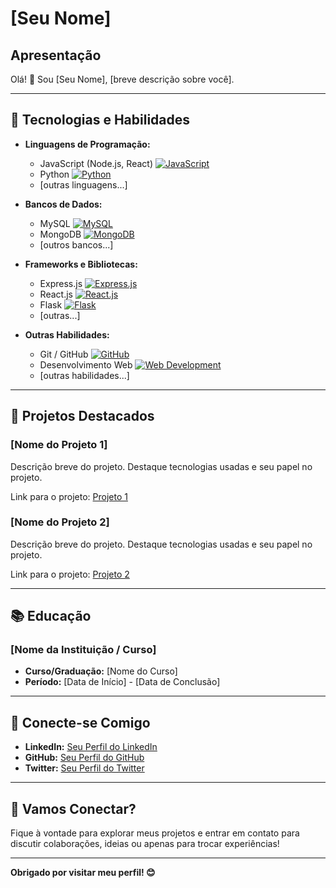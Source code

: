 # [Seu Nome]

## Apresentação

Olá! 👋 Sou [Seu Nome], [breve descrição sobre você].

---

## 🚀 Tecnologias e Habilidades

- **Linguagens de Programação:**
  - JavaScript (Node.js, React) [![JavaScript](https://skillicons.dev/api/v1/icon/javascript)](https://skillicons.dev/api/v1/icon/javascript)
  - Python [![Python](https://skillicons.dev/api/v1/icon/python)](https://skillicons.dev/api/v1/icon/python)
  - [outras linguagens...]

- **Bancos de Dados:**
  - MySQL [![MySQL](https://skillicons.dev/api/v1/icon/mysql)](https://skillicons.dev/api/v1/icon/mysql)
  - MongoDB [![MongoDB](https://skillicons.dev/api/v1/icon/mongodb)](https://skillicons.dev/api/v1/icon/mongodb)
  - [outros bancos...]

- **Frameworks e Bibliotecas:**
  - Express.js [![Express.js](https://skillicons.dev/api/v1/icon/express)](https://skillicons.dev/api/v1/icon/express)
  - React.js [![React.js](https://skillicons.dev/api/v1/icon/react)](https://skillicons.dev/api/v1/icon/react)
  - Flask [![Flask](https://skillicons.dev/api/v1/icon/flask)](https://skillicons.dev/api/v1/icon/flask)
  - [outras...]

- **Outras Habilidades:**
  - Git / GitHub [![GitHub](https://skillicons.dev/api/v1/icon/github)](https://skillicons.dev/api/v1/icon/github)
  - Desenvolvimento Web [![Web Development](https://skillicons.dev/api/v1/icon/web-development)](https://skillicons.dev/api/v1/icon/web-development)
  - [outras habilidades...]

---

## 🌱 Projetos Destacados

### [Nome do Projeto 1]

Descrição breve do projeto. Destaque tecnologias usadas e seu papel no projeto.

Link para o projeto: [Projeto 1](link_do_projeto)

### [Nome do Projeto 2]

Descrição breve do projeto. Destaque tecnologias usadas e seu papel no projeto.

Link para o projeto: [Projeto 2](link_do_projeto)

---

## 📚 Educação

### [Nome da Instituição / Curso]

- **Curso/Graduação:** [Nome do Curso]
- **Período:** [Data de Início] - [Data de Conclusão]

---

## 🔗 Conecte-se Comigo

- **LinkedIn:** [Seu Perfil do LinkedIn](link_do_seu_perfil)
- **GitHub:** [Seu Perfil do GitHub](link_do_seu_perfil)
- **Twitter:** [Seu Perfil do Twitter](link_do_seu_perfil)

---

## 🤝 Vamos Conectar?

Fique à vontade para explorar meus projetos e entrar em contato para discutir colaborações, ideias ou apenas para trocar experiências!

---

**Obrigado por visitar meu perfil! 😊**
